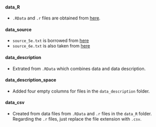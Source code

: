 #### data_R
* `.RData` and `.r` files are obtained from  [here](http://academic.cengage.com/resource_uploads/downloads/130527010X_514733.zip).

#### data_source
* `source_5e.txt` is borrowed from [here](https://github.com/JustinMShea/wooldridge/blob/master/data-raw/WooldridgeDataSetHandbook_5eUTF.txt)
* `source_6e.txt` is also taken from [here](https://github.com/JustinMShea/wooldridge/blob/master/data-raw/WooldridgeDataSetHandbook_6eUTF.txt)

#### data_description
* Extrated from `.RData` which combines data and data description.

#### data_description_space
* Added four empty columns for files in the `data_description` folder.

#### data_csv
* Created from data files from `.RData` and `.r` files in the `data_R` folder. Regarding the `.r` files, just replace the file extension with `.csv`.
